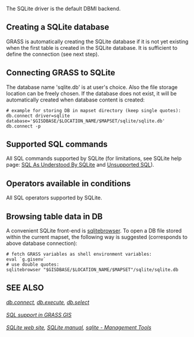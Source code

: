 The SQLite driver is the default DBMI backend.

## Creating a SQLite database

GRASS is automatically creating the SQLite database if it is not yet
existing when the first table is created in the SQLite database. It is
sufficient to define the connection (see next step).

## Connecting GRASS to SQLite

The database name \'sqlite.db\' is at user\'s choice. Also the file
storage location can be freely chosen. If the database does not exist,
it will be automatically created when database content is created:

```
# example for storing DB in mapset directory (keep single quotes):
db.connect driver=sqlite database='$GISDBASE/$LOCATION_NAME/$MAPSET/sqlite/sqlite.db'
db.connect -p
```

## Supported SQL commands

All SQL commands supported by SQLite (for limitations, see SQLite help
page: [SQL As Understood By SQLite](http://www.sqlite.org/lang.html) and
[Unsupported SQL](http://www.sqlite.org/omitted.html)).

## Operators available in conditions

All SQL operators supported by SQLite.

## Browsing table data in DB

A convenient SQLite front-end is
[sqlitebrowser](http://sqlitebrowser.sourceforge.net/). To open a DB
file stored within the current mapset, the following way is suggested
(corresponds to above database connection):

```
# fetch GRASS variables as shell environment variables:
eval `g.gisenv`
# use double quotes:
sqlitebrowser "$GISDBASE/$LOCATION_NAME/$MAPSET"/sqlite/sqlite.db
```

## SEE ALSO

*[db.connect](db.connect.html), [db.execute](db.execute.html),
[db.select](db.select.html)\
\
[SQL support in GRASS GIS](sql.html)\
\
[SQLite web site](http://www.sqlite.org), [SQLite
manual](http://www.sqlite.org/quickstart.html), [sqlite - Management
Tools](http://www.sqlite.org/cvstrac/wiki?p=ManagementTools)*
